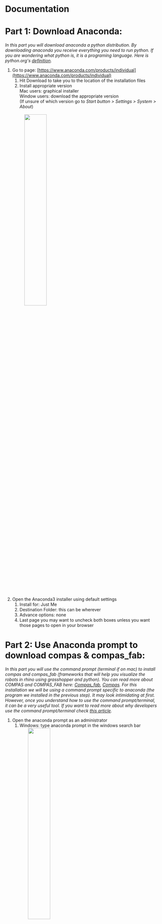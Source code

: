 # Documentation
# **Part 1: Download Anaconda:**

_In this part you will download anaconda a python distribution. By downloading anaconda you receive everything you need to run python. If you are wondering what python is, it is a programing language. Here is python.org&#39;s_ [_definition_](https://www.python.org/doc/essays/blurb/)_._

1) Go to page: [https://www.anaconda.com/products/individual](https://www.anaconda.com/products/individual)
    1) Hit Download to take you to the location of the installation files 
    2. Install appropriate version<br/>
Mac users: graphical installer<br/>
       Window users: download the appropriate version  
      (If unsure of which version go to _Start button > Settings > System > About_)<br/> <br/>
       &nbsp; &nbsp; <img src="screenGIFs/windows%20version.gif" width="40%"><br/> 

2. Open the Anaconda3 installer using default settings 
    1. Install for: Just Me 
    2. Destination Folder: this can be wherever 
    3. Advance options: none 
    4. Last page you may want to uncheck both boxes unless you want those pages to open in your browser 

# **Part 2: Use Anaconda prompt to download compas &amp; compas\_fab:**

_In this part you will use the command prompt (terminal if on mac) to install compas and compas\_fab (frameworks that will help you visualize the robots in rhino using grasshopper and python). You can read more about COMPAS and COMPAS\_FAB here:_ [_Compas\_fab_](https://gramaziokohler.github.io/compas_fab/latest/overview.html)_,_ [_Compas_](https://compas.dev/compas/index.html)_. For this installation we will be using a command prompt specific to anaconda (the program we installed in the previous step). It may look intimidating at first. However, once you understand how to use the command prompt/terminal, it can be a very useful tool. If you want to read more about why developers use the command prompt/terminal check_ _[this article](https://www.digitalcitizen.life/what-is-cmd)._

1. Open the anaconda prompt as an administrator
    1. Windows: type anaconda prompt in the windows search bar <br/>
     &nbsp; &nbsp; &nbsp; &nbsp;<img src="screenshots/commandPrompt.png" width="40%"> <br/>
    2. Mac: Open Launchpad, then click the terminal icon. <br/>
     &nbsp; &nbsp; &nbsp; &nbsp;<img src="screenshots/terminal.png" width="40%"> <br/>
2. Now we will use the prompt to install compas and compas\_fab. In the anaconda prompt/terminal type in each of these lines found below (hitting enter after each line). You can optionally copy and paste **all** of the lines. Either use (_crtl v / cmd v_) depending on your computer. If that does not work try right clicking. However before you do that you may want to change the name of the python environment. In this cause it is simply your_env_name but you could change this to be anything. **Just make sure you have the same environment name for every step**

```console
conda config --add channels conda-forge
conda remove --name your_env_name --all
conda create -n your_env_name python=3.6 compas compas_fab --yes
conda activate your_env_name
python -m compas_rhino.install
```
For the last two steps you will need to allow the anaconda prompt/terminal to make changes to local rhino files. So make sure you are logged in as an administrator.

<img src="screenGIFs/download compas and compas_fab.gif" width="60%">

_Explained below is what each line is does:_

```console 
(base) conda config --add channels conda-forge 
```
Adds the package conda-forge: _[https://conda-forge.org/#about](https://conda-forge.org/#about)_ <br/> <br/> 
```console 
(base) conda remove --name your_env_name --all 
``` 
Removes any environment with that name in preparation to create new one with updated version of python compas and compas_fab <br/>  <br/>
 ```console 
 (base) conda create -n your_env_name python=3.6 compas compas_fab --yes 
 ``` 
Creates a new python environment and installs compas and compas_fab. Python environments are helpful because they store everything you need for a certain project. In this case, in our project our dependencies are compas and compas_fab so we include them in our environment. If we were to start another project we could then create a new environment that includes everything we need for that project.<br/>  <br/>
 ```console 
 (base) conda activate your_env_name
 ``` 
Activates the environment created in the previous step  <br/><br/> 
   ```console 
   (your_env_name) python -m compas_rhino.install 
   ```
Installs compas and compas_fab for rhino <br/><br/> 
* * *
3. Finally check to make sure that the installation worked by typing/copying and pasting the following code: <br/>

```console
python
import compas_fab
compas_fab.__version__
```
You should see:
```console
'0.16.0';
```
<img src="screenshots/versionCompas.png" width="100%">

_In this step we are starting a python file, adding the package compas\_fab (which we installed in the previous step) and requesting the package&#39;s version. You should have installed the most current package. So a version of 0.16.0 or newer should be printed on the screen._ <br/><br/> 

    
# **Part 3: Downloading github &amp; files needed to run robots from grasshopper**

_In this part you will download github desktop. You will use this to get a repository from the web that will help you work with the robots in grasshopper. We are using github desktop to retrieve these files because we want to clone them instead of downloading them. Cloning is similar to downloading but has the option to update the files if they are changed by the creator._ ![](RackMultipart20200820-4-13h5aym_html_b5ed5bc59b1b939f.png)

1) Download &amp; setup GitHub for desktop: [https://desktop.github.com](https://desktop.github.com/) <img src="screenshots/GitHubLogo.png" width="10%">
    1) The proper type of GitHub should appear (i.e. mac, windows x64, etc.) however if it does not just download the appropriate version for your computer.
    2) Click installer for Windows and double click the downloaded zip folder for Mac to install.
    3) Open GitHub desktop.
    4) If you have an account sign in. If not it is recommended that you make one.
 
2) Go to documents and find the GitHub folder
    1) This is where the repositories at default will be saved
    2) If you want you can create a subfolder for the repositories from this class (see part 3. v.). Make sure to not have spaces in the name of the subfolder and try to stay away from special characters as well. These specific characters can cause issues when referencing the paths (as we see in iv.)

    
# **Part 4: ABB Communication**
_The ABB communication library is a collection of [python](https://www.python.org/doc/essays/blurb/) functions that makes communication between the ABB robot controller and your computer possible. While ABB provides its own software (RobotStudio) that allows you connect to the robot controller, change settings, send instructions, and also receive feedback, a python-based means of communication is much a easier to learn and implement in design projects, especially because we can execute python code directly from Rhino and Grasshopper._

While Compas and CompasFab are available to download and install using only conda commands, the ABB communication library must be cloned from GitHub and then installed in a similar way. 

You can clone the repository using a desktop application such as the [Github app](https://desktop.github.com/). To keep things simple, however, we are just going to close the repository using the command line.  

1) Make a folder in Documents called GitHub
2) Open Anaconda Prompt
3) Use Anaconda Prompt to activate your environment (from Part 2)

If you don't remember what you named your environment in Part 2, type into Anaconda Prompt:
```
conda env list
```

Once you know the name of your environment, activate it.
```
activate your_env_name
```
4) Navigate to the GitHub folder that you created in Documents.  Copy the path.  
5) Clone the repository

```
cd (insert here the path you just copied in step 4)
git clone https://github.com/createchaos/abb_communication.git
```
6) A folder was just created in Documents > GitHub called abb_communication.  Copy the path for the abb_communication folder. Run the following commands by copying them one at a time into Anaconda Prompt.  Press enter after each line.

```
cd (insert here the path you just copied in step 6)
pip install -e .
python -m compas_rhino.install -p abb_communication
```
Tip: don't forget the dot at the end of the `pip install -e .` command! 

# **Part 5: Install Docker**
_We will use Docker to set up backends that will enable us to visualize the robots in Grasshopper. Docker containers are like pre-packaged bubbles of code that we can access to avoid building the robot communication setup from scratch._

more info on docker here: https://gramaziokohler.github.io/compas_fab/latest/backends.html 

1) Docker reqires Windows 10 Pro, Enterprise, or Education.    
    1) To check what software you have on your computer, type "System Information" in the Search Box. 
    2) If you do not already have Windows 10 Pro, Enterprise, or Education, you can get a license here: https://princeton.onthehub.com/
    3) Click "start shopping", enter your Princeton login information, and download Windows 10 Education.
    4) Note: If you have trouble switching the license key, try restarting your computer. 

2) Download Docker
    Docker for Windows: https://hub.docker.com/editions/community/docker-ce-desktop-windows
    Docker for Mac: https://hub.docker.com/editions/community/docker-ce-desktop-mac 
    
3) Check to see if Docker is running by looking for the whale
<img src="screenshots/dockercheck.png" width="60%">

4) If you get an error about needing to enable Virtualization in BIOS, follow the instructions here: https://bce.berkeley.edu/enabling-virtualization-in-your-pc-bios.html
Note: The instructions will vary depending on the type of computer you have

# **Part 6: Install Visual Studio Code**
_Visual Studio Code allows us to visualize the Docker containers that are running on our machines._ 

1) Download Visual Studio code 
    https://code.visualstudio.com/
    
2) Install the Docker Extension for Visual Studio Code 
    1) Navigate to the extensions tab (4th icon on the left bar with four boxes) 
    2) Search for Docker 
    3) Install Docker extension

<img src="screenshots/dockerextension.PNG" width="60%">


# **Part 7: ABB Setup**
_The following steps will get you setup to use the small ABB robot arms at the ECL_

1) Turn on the robots 
<img src="screenshots/on switch.JPG" width="40%">

2) Use Visual Studio Code to get Docker running
<img src="screenGIFs/dockercompose.gif" width="60%">

3) Connect the robots to your computer.  You will probably need to use an ethernet - USB adapter 
<img src="screenshots/connect to computer.JPG" width="40%">

4) Change the settings for the ethernet cable you just connected. Note: 
<img src="screenGIFs/ethernet.gif" width="60%">

5) 



